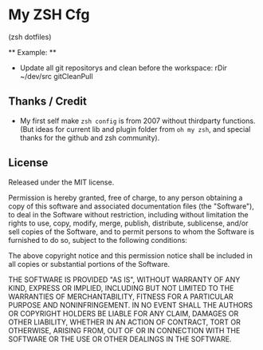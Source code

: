 # My ZSH Cfg
(zsh dotfiles)

** Example: **
* Update all git repositorys and clean before the workspace: rDir ~/dev/src gitCleanPull

## Thanks / Credit
 * My first self make `zsh config` is from 2007 without thirdparty functions.
(But ideas for current lib and plugin folder from `oh my zsh`, and special thanks for the github and zsh community).

## License
Released under the MIT license.

Permission is hereby granted, free of charge, to any person obtaining a copy of
this software and associated documentation files (the "Software"), to deal in
the Software without restriction, including without limitation the rights to
use, copy, modify, merge, publish, distribute, sublicense, and/or sell copies of the Software, and to permit persons to whom the Software is furnished to do so, subject to the following conditions:

The above copyright notice and this permission notice shall be included in all
copies or substantial portions of the Software.

THE SOFTWARE IS PROVIDED "AS IS", WITHOUT WARRANTY OF ANY KIND, EXPRESS OR IMPLIED, INCLUDING BUT NOT LIMITED TO THE WARRANTIES OF MERCHANTABILITY, FITNESS FOR A PARTICULAR PURPOSE AND NONINFRINGEMENT. IN NO EVENT SHALL THE AUTHORS OR COPYRIGHT HOLDERS BE LIABLE FOR ANY CLAIM, DAMAGES OR OTHER LIABILITY, WHETHER IN AN ACTION OF CONTRACT, TORT OR OTHERWISE, ARISING FROM, OUT OF OR IN CONNECTION WITH THE SOFTWARE OR THE USE OR OTHER DEALINGS IN THE SOFTWARE.